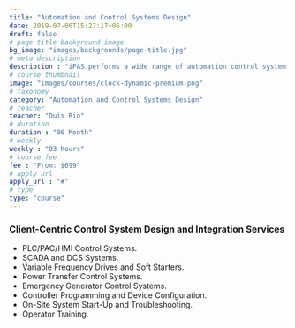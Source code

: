 ```yaml
---
title: "Automation and Control Systems Design"
date: 2019-07-06T15:27:17+06:00
draft: false
# page title background image
bg_image: "images/backgrounds/page-title.jpg"
# meta description
description : "iPAS performs a wide range of automation control system design and integration services, from small custom control of OEM packages to total plant floor systems integration."
# course thumbnail
image: "images/courses/clock-dynamic-premium.png"
# taxonomy
category: "Automation and Control Systems Design"
# teacher
teacher: "Duis Rio"
# duration
duration : "06 Month"
# weekly
weekly : "03 hours"
# course fee
fee : "From: $699"
# apply url
apply_url : "#"
# type
type: "course"
---
```

### Client-Centric Control System Design and Integration Services

* PLC/PAC/HMI Control Systems.
* SCADA and DCS Systems.
* Variable Frequency Drives and Soft Starters.
* Power Transfer Control Systems.
* Emergency Generator Control Systems.
* Controller Programming and Device Configuration.
* On-Site System Start-Up and Troubleshooting.
* Operator Training.
